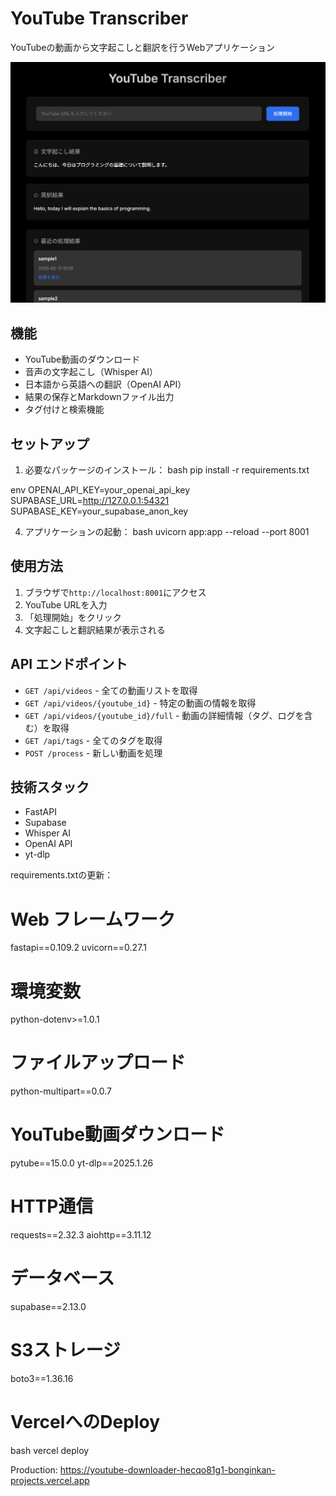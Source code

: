 # YouTube Transcriber

YouTubeの動画から文字起こしと翻訳を行うWebアプリケーション

![メイン画面](images/main.png)

## 機能

- YouTube動画のダウンロード
- 音声の文字起こし（Whisper AI）
- 日本語から英語への翻訳（OpenAI API）
- 結果の保存とMarkdownファイル出力
- タグ付けと検索機能

## セットアップ

1. 必要なパッケージのインストール：
bash
pip install -r requirements.txt

env
OPENAI_API_KEY=your_openai_api_key
SUPABASE_URL=http://127.0.0.1:54321
SUPABASE_KEY=your_supabase_anon_key

4. アプリケーションの起動：
bash
uvicorn app:app --reload --port 8001


## 使用方法

1. ブラウザで`http://localhost:8001`にアクセス
2. YouTube URLを入力
3. 「処理開始」をクリック
4. 文字起こしと翻訳結果が表示される

## API エンドポイント

- `GET /api/videos` - 全ての動画リストを取得
- `GET /api/videos/{youtube_id}` - 特定の動画の情報を取得
- `GET /api/videos/{youtube_id}/full` - 動画の詳細情報（タグ、ログを含む）を取得
- `GET /api/tags` - 全てのタグを取得
- `POST /process` - 新しい動画を処理

## 技術スタック

- FastAPI
- Supabase
- Whisper AI
- OpenAI API
- yt-dlp

requirements.txtの更新：
# Web フレームワーク
fastapi==0.109.2
uvicorn==0.27.1

# 環境変数
python-dotenv>=1.0.1

# ファイルアップロード
python-multipart==0.0.7

# YouTube動画ダウンロード
pytube==15.0.0
yt-dlp==2025.1.26

# HTTP通信
requests==2.32.3
aiohttp==3.11.12

# データベース
supabase==2.13.0

# S3ストレージ
boto3==1.36.16

# VercelへのDeploy
bash
vercel deploy

Production: https://youtube-downloader-hecqo81g1-bonginkan-projects.vercel.app